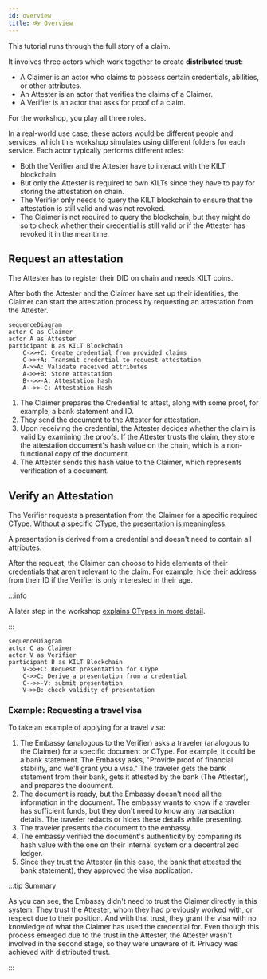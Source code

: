 ```yaml
---
id: overview
title: 👓 Overview
---
```


This tutorial runs through the full story of a claim.

It involves three actors which work together to create **distributed trust**:

-   A <span className="label-role claimer">Claimer</span> is an actor who claims to possess certain credentials, abilities, or other attributes.
-   An <span className="label-role attester">Attester</span> is an actor that verifies the claims of a <span className="label-role claimer">Claimer</span>.
-   A <span className="label-role verifier">Verifier</span> is an actor that asks for proof of a claim.

For the workshop, you play all three roles.

In a real-world use case, these actors would be different people and services, which this workshop simulates using different folders for each service.
Each actor typically performs different roles:

-   Both the <span className="label-role verifier">Verifier</span> and the <span className="label-role attester">Attester</span> have to interact with the KILT blockchain.
-   But only the <span className="label-role attester">Attester</span> is required to own KILTs since they have to pay for storing the attestation on chain.
-   The <span className="label-role verifier">Verifier</span> only needs to query the KILT blockchain to ensure that the attestation is still valid and was not revoked.
-   The <span className="label-role claimer">Claimer</span> is not required to query the blockchain, but they might do so to check whether their credential is still valid or if the <span className="label-role attester">Attester</span> has revoked it in the meantime.

## Request an attestation

The <span className="label-role attester">Attester</span> has to register their DID on chain and needs KILT coins.

After both the <span className="label-role attester">Attester</span> and the <span className="label-role claimer">Claimer</span> have set up their identities, the <span className="label-role claimer">Claimer</span> can start the attestation process by requesting an attestation from the <span className="label-role attester">Attester</span>.

```mermaid
sequenceDiagram
actor C as Claimer
actor A as Attester
participant B as KILT Blockchain
    C->>+C: Create credential from provided claims
    C->>+A: Transmit credential to request attestation
    A->>A: Validate received attributes
    A->>+B: Store attestation
    B-->>-A: Attestation hash
    A-->>-C: Attestation Hash
```

1. The <span className="label-role claimer">Claimer</span> prepares the Credential to attest, along with some proof, for example, a bank statement and ID.
2. They send the document to the <span className="label-role attester">Attester</span> for attestation.
3. Upon receiving the credential, the <span className="label-role attester">Attester</span> decides whether the claim is valid by examining the proofs. If the <span className="label-role claimer">Attester</span> trusts the claim, they store the attestation document's hash value on the chain, which is a non-functional copy of the document.
4. The <span className="label-role attester">Attester</span> sends this hash value to the <span className="label-role claimer">Claimer</span>, which represents verification of a document.

## Verify an Attestation

The <span className="label-role verifier">Verifier</span> requests a presentation from the <span className="label-role claimer">Claimer</span> for a specific required CType. Without a specific CType, the presentation is meaningless.

<!-- TODO: Find out more link… -->

A presentation is derived from a credential and doesn't need to contain all attributes.

After the request, the <span className="label-role claimer">Claimer</span> can choose to hide elements of their credentials that aren't relevant to the claim.
For example, hide their address from their ID if the <span className="label-role verifier">Verifier</span> is only interested in their age.

:::info

A later step in the workshop [explains CTypes in more detail](./04_attester/03_ctype.md).

:::

```mermaid
sequenceDiagram
actor C as Claimer
actor V as Verifier
participant B as KILT Blockchain
    V->>+C: Request presentation for CType
    C->>C: Derive a presentation from a credential
    C-->>-V: submit presentation
    V->>B: check validity of presentation
```

### Example: Requesting a travel visa

To take an example of applying for a travel visa:

1. The Embassy (analogous to the Verifier) asks a traveler (analogous to the Claimer) for a specific document or CType. For example, it could be a bank statement. The Embassy asks, "Provide proof of financial stability, and we'll grant you a visa." The traveler gets the bank statement from their bank, gets it attested by the bank (The Attester), and prepares the document.
2. The document is ready, but the Embassy doesn't need all the information in the document. The embassy wants to know if a traveler has sufficient funds, but they don't need to know any transaction details. The traveler redacts or hides these details while presenting.
3. The traveler presents the document to the embassy.
4. The embassy verified the document's authenticity by comparing its hash value with the one on their internal system or a decentralized ledger.
5. Since they trust the Attester (in this case, the bank that attested the bank statement), they approved the visa application.

:::tip Summary

As you can see, the Embassy didn't need to trust the Claimer directly in this system.
They trust the Attester, whom they had previously worked with, or respect due to their position.
And with that trust, they grant the visa with no knowledge of what the Claimer has used the credential for.
Even though this process emerged due to the trust in the Attester, the Attester wasn't involved in the second stage, so they were unaware of it.
Privacy was achieved with distributed trust.

:::